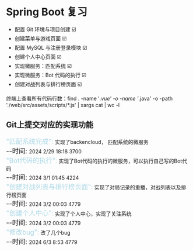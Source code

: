 # Spring Boot 复习

- 配置 Git 环境与项目创建 ☑️
- 创建菜单与游戏页面 ☑️
- 配置 MySQL 与注册登录模块 ☑️
- 创建个人中心页面 ☑️
- 实现微服务：匹配系统 ☑️
- 实现微服务：Bot 代码的执行 ☑️
- 创建对战列表与排行榜页面 ☑️

终端上查看所有代码行数：find . -name '*.vue' -o -name '*.java' -o  -path './web/src/assets/scripts/*.js' | xargs cat | wc -l

<h2>Git上提交对应的实现功能</h2>

<div> <span style="color: lightblue;font-size:large">"匹配系统完成":</span> <span>实现了backencloud， 匹配系统的微服务</span><br/><span><span style="font-size:large">--时间: </span>2024 2/29 18:18</span>   3700</div>

<div> <span style="color: lightblue;font-size:large">"Bot代码的执行":</span> <span>实现了Bot代码的执行的微服务，可以执行自己写的Bot代码</span><br/><span><span style="font-size:large">--时间: </span>2024 3/1 01:45</span>   4224</div>

<div> <span style="color: lightblue;font-size:large">"创建对战列表与排行榜页面":</span> <span>实现了对局记录的重播，对战列表以及排行榜页面</span><br/><span><span style="font-size:large">--时间: </span>2024 3/2 00:03</span>   4779</div>

<div> <span style="color: lightblue;font-size:large">"创建个人中心":</span> <span>实现了个人中心，实现了关注系统</span><br/><span><span style="font-size:large">--时间: </span>2024 3/2 00:03</span>   4779</div>

<div> <span style="color: lightblue;font-size:large">"修改bug":</span> <span>改了几个bug</span><br/><span><span style="font-size:large">--时间: </span>2024 6/3 8:53</span>   4779</div>
